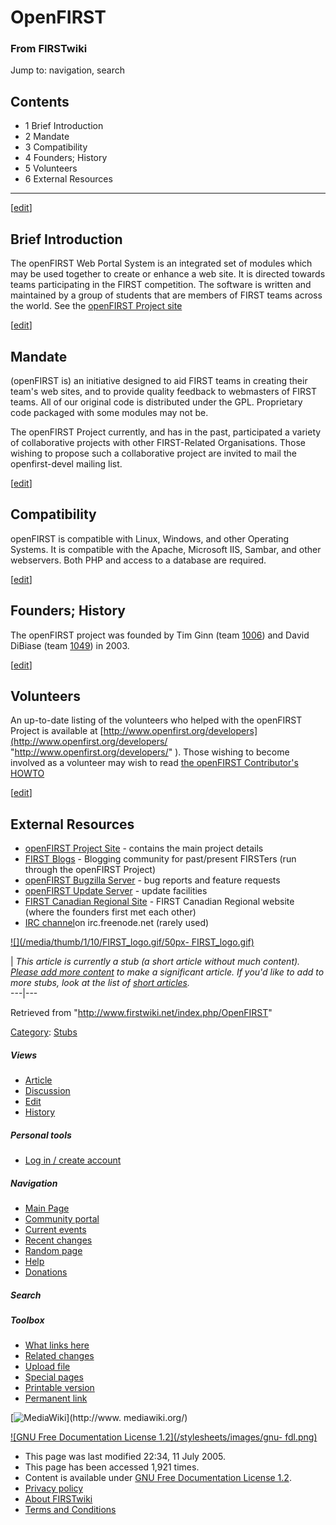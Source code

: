 # OpenFIRST

### From FIRSTwiki

Jump to: navigation, search

## Contents

  * 1 Brief Introduction
  * 2 Mandate
  * 3 Compatibility
  * 4 Founders; History
  * 5 Volunteers
  * 6 External Resources  
---  
  
[[edit](/index.php?title=OpenFIRST&action=edit&section=1 "Edit section: Brief
Introduction" )]

##  Brief Introduction

The openFIRST Web Portal System is an integrated set of modules which may be
used together to create or enhance a web site. It is directed towards teams
participating in the FIRST competition. The software is written and maintained
by a group of students that are members of FIRST teams across the world. See
the [openFIRST Project site](http://www.openfirst.org
"http://www.openfirst.org" )

[[edit](/index.php?title=OpenFIRST&action=edit&section=2 "Edit section:
Mandate" )]

##  Mandate

(openFIRST is) an initiative designed to aid FIRST teams in creating their
team's web sites, and to provide quality feedback to webmasters of FIRST
teams. All of our original code is distributed under the GPL. Proprietary code
packaged with some modules may not be.

The openFIRST Project currently, and has in the past, participated a variety
of collaborative projects with other FIRST-Related Organisations. Those
wishing to propose such a collaborative project are invited to mail the
openfirst-devel mailing list.

[[edit](/index.php?title=OpenFIRST&action=edit&section=3 "Edit section:
Compatibility" )]

##  Compatibility

openFIRST is compatible with Linux, Windows, and other Operating Systems. It
is compatible with the Apache, Microsoft IIS, Sambar, and other webservers.
Both PHP and access to a database are required.

[[edit](/index.php?title=OpenFIRST&action=edit&section=4 "Edit section:
Founders; History" )]

##  Founders; History

The openFIRST project was founded by Tim Ginn (team [1006](/index.php/1006
"1006" )) and David DiBiase (team [1049](/index.php/1049 "1049" )) in 2003.

[[edit](/index.php?title=OpenFIRST&action=edit&section=5 "Edit section:
Volunteers" )]

##  Volunteers

An up-to-date listing of the volunteers who helped with the openFIRST Project
is available at
[http://www.openfirst.org/developers](http://www.openfirst.org/developers/
"http://www.openfirst.org/developers/" ). Those wishing to become involved as
a volunteer may wish to read [the openFIRST Contributor's
HOWTO](http://openfirst.org/doc/tut/howto/
"http://openfirst.org/doc/tut/howto/" )

[[edit](/index.php?title=OpenFIRST&action=edit&section=6 "Edit section:
External Resources" )]

##  External Resources

  * [openFIRST Project Site](http://www.openfirst.org "http://www.openfirst.org" ) \- contains the main project details 
  * [FIRST Blogs](http://blog.openfirst.org "http://blog.openfirst.org" ) \- Blogging community for past/present FIRSTers (run through the openFIRST Project) 
  * [openFIRST Bugzilla Server](http://bugzilla.openfirst.org "http://bugzilla.openfirst.org" ) \- bug reports and feature requests 
  * [openFIRST Update Server](http://update.openfirst.org "http://update.openfirst.org" ) \- update facilities 
  * [FIRST Canadian Regional Site](http://www.firstcanadianregional.org "http://www.firstcanadianregional.org" ) \- FIRST Canadian Regional website (where the founders first met each other) 
  * [IRC channel](irc://irc.freenode.net#openfirst "irc://irc.freenode.net#openfirst" )on irc.freenode.net (rarely used) 

[![](/media/thumb/1/10/FIRST_logo.gif/50px-
FIRST_logo.gif)](/index.php/Image:FIRST_logo.gif "" )

|  _This article is currently a stub (a short article without much content).
[Please add more
content](http://www.firstwiki.net/index.php?title=OpenFIRST&action=edit
"http://www.firstwiki.net/index.php?title=OpenFIRST&action=edit" ) to make a
significant article. If you'd like to add to more stubs, look at the list of
[short articles](/index.php/Special:Shortpages "Special:Shortpages" )._  
---|---  
  
Retrieved from "<http://www.firstwiki.net/index.php/OpenFIRST>"

[Category](/index.php?title=Special:Categories&article=OpenFIRST
"Special:Categories" ): [Stubs](/index.php/Category:Stubs "Category:Stubs" )

##### Views

  * [Article](/index.php/OpenFIRST)
  * [Discussion](/index.php?title=Talk:OpenFIRST&action=edit)
  * [Edit](/index.php?title=OpenFIRST&action=edit)
  * [History](/index.php?title=OpenFIRST&action=history)

##### Personal tools

  * [Log in / create account](/index.php?title=Special:Userlogin&returnto=OpenFIRST)

[](/index.php/Main_Page "Main Page" )

##### Navigation

  * [Main Page](/index.php/Main_Page)
  * [Community portal](/index.php/FIRSTwiki:Community_portal)
  * [Current events](/index.php/Current_events)
  * [Recent changes](/index.php/Special:Recentchanges)
  * [Random page](/index.php/Special:Random)
  * [Help](/index.php/Help:Contents)
  * [Donations](/index.php/FIRSTwiki:Site_support)

##### Search



##### Toolbox

  * [What links here](/index.php/Special:Whatlinkshere/OpenFIRST)
  * [Related changes](/index.php/Special:Recentchangeslinked/OpenFIRST)
  * [Upload file](/index.php/Special:Upload)
  * [Special pages](/index.php/Special:Specialpages)
  * [Printable version](/index.php?title=OpenFIRST&printable=yes)
  * [Permanent link](/index.php?title=OpenFIRST&oldid=39685)

[![MediaWiki](/skins/common/images/poweredby_mediawiki_88x31.png)](http://www.
mediawiki.org/)

[![GNU Free Documentation License 1.2](/stylesheets/images/gnu-
fdl.png)](http://www.gnu.org/copyleft/fdl.html)

  * This page was last modified 22:34, 11 July 2005.
  * This page has been accessed 1,921 times.
  * Content is available under [GNU Free Documentation License 1.2](http://www.gnu.org/copyleft/fdl.html "http://www.gnu.org/copyleft/fdl.html" ).
  * [Privacy policy](/index.php/FIRSTwiki:Privacy_policy "FIRSTwiki:Privacy policy" )
  * [About FIRSTwiki](/index.php/FIRSTwiki:About "FIRSTwiki:About" )
  * [Terms and Conditions](/index.php/FIRSTwiki:Terms_and_conditions "FIRSTwiki:Terms and conditions" )

